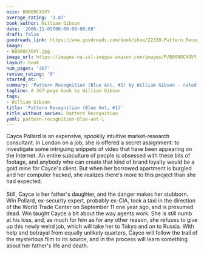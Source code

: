 ```yaml
---
asin: B000OCXGVY
average_rating: '3.87'
book_author: William Gibson
date: '2006-11-05T00:00:00-08:00'
draft: false
goodreads_link: https://www.goodreads.com/book/show/22320.Pattern_Recognition
image:
- B000OCXGVY.jpg
image_url: https://images-na.ssl-images-amazon.com/images/P/B000OCXGVY.01._SCLZZZZZZZ.jpg
layout: book
num_pages: '367'
review_rating: '0'
started_at: ''
summary: 'Pattern Recognition (Blue Ant, #1) by William Gibson - rated 3.87/5 on Goodreads'
tagline: A 367-page book by William Gibson
tags:
- William Gibson
title: 'Pattern Recognition (Blue Ant, #1)'
title_without_series: Pattern Recognition
yaml: pattern-recognition-blue-ant-1
---
```


Cayce Pollard is an expensive, spookily intuitive market-research consultant. In London on a job, she is offered a secret assignment: to investigate some intriguing snippets of video that have been appearing on the Internet. An entire subculture of people is obsessed with these bits of footage, and anybody who can create that kind of brand loyalty would be a gold mine for Cayce's client. But when her borrowed apartment is burgled and her computer hacked, she realizes there's more to this project than she had expected.<br /><br />Still, Cayce is her father's daughter, and the danger makes her stubborn. Win Pollard, ex-security expert, probably ex-CIA, took a taxi in the direction of the World Trade Center on September 11 one year ago, and is presumed dead. Win taught Cayce a bit about the way agents work. She is still numb at his loss, and, as much for him as for any other reason, she refuses to give up this newly weird job, which will take her to Tokyo and on to Russia. With help and betrayal from equally unlikely quarters, Cayce will follow the trail of the mysterious film to its source, and in the process will learn something about her father's life and death.
